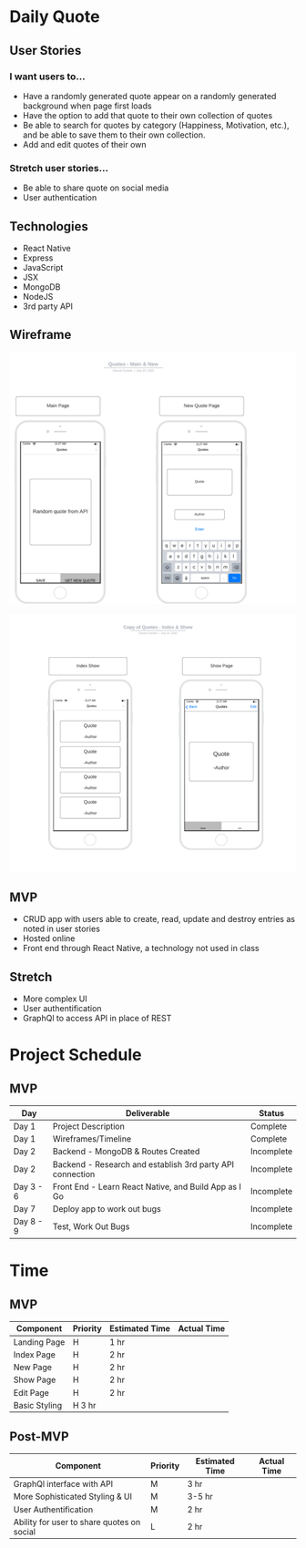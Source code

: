 # Daily Quote

## User Stories

### I want users to...

- Have a randomly generated quote appear on a randomly generated background when page first loads
- Have the option to add that quote to their own collection of quotes
- Be able to search for quotes by category (Happiness, Motivation, etc.), and be able to save them to their own collection.
- Add and edit quotes of their own

### Stretch user stories...

- Be able to share quote on social media
- User authentication

## Technologies

- React Native
- Express
- JavaScript
- JSX
- MongoDB
- NodeJS
- 3rd party API

## Wireframe

![main and new pages](https://github.com/dennisfrymire/SEIR_CAP/blob/master/public/images/Main_and_New.png?raw=true)

![index and show pages](https://github.com/dennisfrymire/SEIR_CAP/blob/master/public/images/Index_and_Show.png?raw=true)

## MVP

- CRUD app with users able to create, read, update and destroy entries as noted in user stories
- Hosted online
- Front end through React Native, a technology not used in class

## Stretch

- More complex UI
- User authentification 
- GraphQl to access API in place of REST 

# Project Schedule

## MVP

Day | Deliverable | Status
--- | ----------- | ------
Day 1 | Project Description | Complete
Day 1 | Wireframes/Timeline | Complete
Day 2 | Backend - MongoDB & Routes Created | Incomplete
Day 2 | Backend - Research and establish 3rd party API connection | Incomplete
Day 3 - 6 | Front End - Learn React Native, and Build App as I Go | Incomplete
Day 7 | Deploy app to work out bugs | Incomplete
Day 8 - 9 | Test, Work Out Bugs | Incomplete

# Time

## MVP

Component | Priority | Estimated Time | Actual Time
--------- | -------- | -------------- | -----------
Landing Page | H | 1 hr |
Index Page | H | 2 hr |
New Page | H | 2 hr |
Show Page | H | 2 hr |
Edit Page | H | 2 hr |
Basic Styling | H 3 hr |

## Post-MVP

Component | Priority | Estimated Time | Actual Time
--------- | -------- | -------------- | -----------
GraphQl interface with API | M | 3 hr |
More Sophisticated Styling & UI | M | 3-5 hr |
User Authentification | M | 2 hr |
Ability for user to share quotes on social | L | 2 hr






